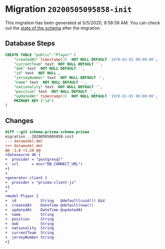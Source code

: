 # Migration `20200505095858-init`

This migration has been generated at 5/5/2020, 9:58:58 AM.
You can check out the [state of the schema](./schema.prisma) after the migration.

## Database Steps

```sql
CREATE TABLE "public"."Player" (
    "createdAt" timestamp(3)  NOT NULL DEFAULT '1970-01-01 00:00:00',
    "currentTeam" text  NOT NULL DEFAULT '',
    "dob" text  NOT NULL DEFAULT '',
    "id" text  NOT NULL ,
    "jerseyNumber" text  NOT NULL DEFAULT '',
    "name" text  NOT NULL DEFAULT '',
    "nationality" text  NOT NULL DEFAULT '',
    "position" text  NOT NULL DEFAULT '',
    "updatedAt" timestamp(3)  NOT NULL DEFAULT '1970-01-01 00:00:00',
    PRIMARY KEY ("id")
) 
```

## Changes

```diff
diff --git schema.prisma schema.prisma
migration ..20200505095858-init
--- datamodel.dml
+++ datamodel.dml
@@ -1,0 +1,20 @@
+datasource db {
+  provider = "postgresql"
+  url      = env("DB_CONNECT_URL")
+}
+
+generator client {
+  provider = "prisma-client-js"
+}
+
+model Player {
+  id           String   @default(cuid()) @id
+  createdAt    DateTime @default(now())
+  updatedAt    DateTime @updatedAt
+  name         String
+  position     String
+  dob          String
+  nationality  String
+  currentTeam  String
+  jerseyNumber String
+}
```


